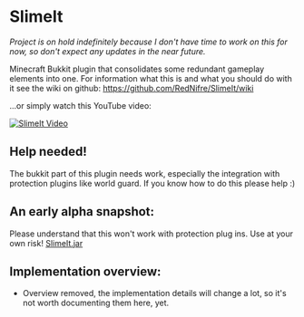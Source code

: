 SlimeIt
=======

*Project is on hold indefinitely because I don't have time to work on this for now, so don't expect any updates in the near future.*

Minecraft Bukkit plugin that consolidates some redundant gameplay elements into one.
For information what this is and what you should do with it see the wiki on github:
https://github.com/RedNifre/SlimeIt/wiki

...or simply watch this YouTube video:

[![SlimeIt Video](http://img.youtube.com/vi/hjepZGCGNwo/0.jpg)](http://www.youtube.com/watch?v=hjepZGCGNwo)

Help needed!
------------
The bukkit part of this plugin needs work, especially the integration with protection plugins like world guard.
If you know how to do this please help :)

An early alpha snapshot:
------------------------
Please understand that this won't work with protection plug ins. Use at your own risk!
[SlimeIt.jar](https://dl.dropboxusercontent.com/u/2098438/Permanent/SlimeIt/SlimeIt.jar)

Implementation overview:
------------------------
* Overview removed, the implementation details will change a lot, so it's not worth documenting them here, yet.


